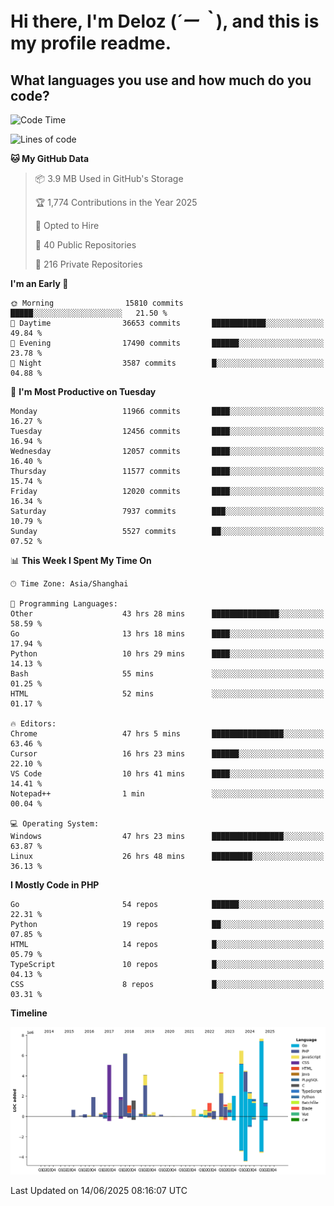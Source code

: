 # **Hi there, I'm Deloz (*´ー｀*), and this is my profile readme.**

## **What languages you use and how much do you code?**

<!--START_SECTION:waka-->
![Code Time](http://img.shields.io/badge/Code%20Time-6%2C645%20hrs%2050%20mins-blue)

![Lines of code](https://img.shields.io/badge/From%20Hello%20World%20I%27ve%20Written-60.8%20million%20lines%20of%20code-blue)

**🐱 My GitHub Data** 

> 📦 3.9 MB Used in GitHub's Storage 
 > 
> 🏆 1,774 Contributions in the Year 2025
 > 
> 💼 Opted to Hire
 > 
> 📜 40 Public Repositories 
 > 
> 🔑 216 Private Repositories 
 > 
**I'm an Early 🐤** 

```text
🌞 Morning                15810 commits       █████░░░░░░░░░░░░░░░░░░░░   21.50 % 
🌆 Daytime                36653 commits       ████████████░░░░░░░░░░░░░   49.84 % 
🌃 Evening                17490 commits       ██████░░░░░░░░░░░░░░░░░░░   23.78 % 
🌙 Night                  3587 commits        █░░░░░░░░░░░░░░░░░░░░░░░░   04.88 % 
```
📅 **I'm Most Productive on Tuesday** 

```text
Monday                   11966 commits       ████░░░░░░░░░░░░░░░░░░░░░   16.27 % 
Tuesday                  12456 commits       ████░░░░░░░░░░░░░░░░░░░░░   16.94 % 
Wednesday                12057 commits       ████░░░░░░░░░░░░░░░░░░░░░   16.40 % 
Thursday                 11577 commits       ████░░░░░░░░░░░░░░░░░░░░░   15.74 % 
Friday                   12020 commits       ████░░░░░░░░░░░░░░░░░░░░░   16.34 % 
Saturday                 7937 commits        ███░░░░░░░░░░░░░░░░░░░░░░   10.79 % 
Sunday                   5527 commits        ██░░░░░░░░░░░░░░░░░░░░░░░   07.52 % 
```


📊 **This Week I Spent My Time On** 

```text
🕑︎ Time Zone: Asia/Shanghai

💬 Programming Languages: 
Other                    43 hrs 28 mins      ███████████████░░░░░░░░░░   58.59 % 
Go                       13 hrs 18 mins      ████░░░░░░░░░░░░░░░░░░░░░   17.94 % 
Python                   10 hrs 29 mins      ████░░░░░░░░░░░░░░░░░░░░░   14.13 % 
Bash                     55 mins             ░░░░░░░░░░░░░░░░░░░░░░░░░   01.25 % 
HTML                     52 mins             ░░░░░░░░░░░░░░░░░░░░░░░░░   01.17 % 

🔥 Editors: 
Chrome                   47 hrs 5 mins       ████████████████░░░░░░░░░   63.46 % 
Cursor                   16 hrs 23 mins      ██████░░░░░░░░░░░░░░░░░░░   22.10 % 
VS Code                  10 hrs 41 mins      ████░░░░░░░░░░░░░░░░░░░░░   14.41 % 
Notepad++                1 min               ░░░░░░░░░░░░░░░░░░░░░░░░░   00.04 % 

💻 Operating System: 
Windows                  47 hrs 23 mins      ████████████████░░░░░░░░░   63.87 % 
Linux                    26 hrs 48 mins      █████████░░░░░░░░░░░░░░░░   36.13 % 
```

**I Mostly Code in PHP** 

```text
Go                       54 repos            ██████░░░░░░░░░░░░░░░░░░░   22.31 % 
Python                   19 repos            ██░░░░░░░░░░░░░░░░░░░░░░░   07.85 % 
HTML                     14 repos            █░░░░░░░░░░░░░░░░░░░░░░░░   05.79 % 
TypeScript               10 repos            █░░░░░░░░░░░░░░░░░░░░░░░░   04.13 % 
CSS                      8 repos             █░░░░░░░░░░░░░░░░░░░░░░░░   03.31 % 
```



**Timeline**

![Lines of Code chart](https://raw.githubusercontent.com/deloz/deloz/main/assets/bar_graph.png)


 Last Updated on 14/06/2025 08:16:07 UTC
<!--END_SECTION:waka-->
